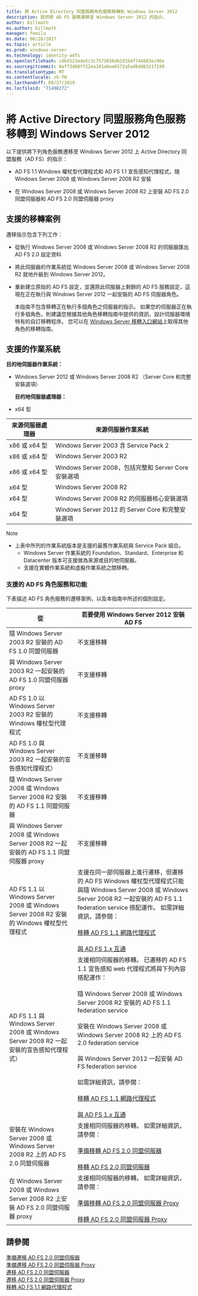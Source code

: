 ```yaml
---
title: 將 Active Directory 同盟服務角色服務移轉到 Windows Server 2012
description: 提供將 AD FS 服務遷移至 Windows Server 2012 的指示。
author: billmath
ms.author: billmath
manager: femila
ms.date: 06/28/2017
ms.topic: article
ms.prod: windows-server
ms.technology: identity-adfs
ms.openlocfilehash: cdb5523ade5c3c7572656d62d1b4f744683ec96e
ms.sourcegitcommit: 6aff3d88ff22ea141a6ea6572a5ad8dd6321f199
ms.translationtype: MT
ms.contentlocale: zh-TW
ms.lasthandoff: 09/27/2019
ms.locfileid: "71408272"
---
```

# <a name="migrate-active-directory-federation-services-role-services-to-windows-server-2012"></a>將 Active Directory 同盟服務角色服務移轉到 Windows Server 2012

以下提供將下列角色服務遷移至 Windows Server 2012 上 Active Directory 同盟服務（AD FS）的指示：  
  
-   AD FS 1.1 Windows 權杖型代理程式和 AD FS 1.1 宣告感知代理程式，隨 Windows Server 2008 或 Windows Server 2008 R2 安裝  
  
-   在 Windows Server 2008 或 Windows Server 2008 R2 上安裝 AD FS 2.0 同盟伺服器和 AD FS 2.0 同盟伺服器 proxy    
  
## <a name="supported-migration-scenarios"></a>支援的移轉案例  
 遷移指示包含下列工作：  
  
- 從執行 Windows Server 2008 或 Windows Server 2008 R2 的伺服器匯出 AD FS 2.0 設定資料  
  
- 將此伺服器的作業系統從 Windows Server 2008 或 Windows Server 2008 R2 就地升級到 Windows Server 2012。
  
- 重新建立原始的 AD FS 設定，並還原此伺服器上剩餘的 AD FS 服務設定，這現在正在執行與 Windows Server 2012 一起安裝的 AD FS 伺服器角色。  
  
  本指南不包含移轉正在執行多個角色之伺服器的指示。 如果您的伺服器正在執行多個角色，則建議您根據其他角色移轉指南中提供的資訊，設計伺服器環境特有的自訂移轉程序。 您可以在 [Windows Server 移轉入口網站](https://go.microsoft.com/fwlink/?LinkId=247608)上取得其他角色的移轉指南。  
  
## <a name="supported-operating-systems"></a>支援的作業系統  
 **目的地伺服器作業系統：**  
  

- Windows Server 2012 或 Windows Server 2008 R2 （Server Core 和完整安裝選項）  
  
  **目的地伺服器處理器：**  
  

- x64 型  
  
|來源伺服器處理器|來源伺服器作業系統|  
|-----|-----|  
|x86 或 x64 型|Windows Server 2003 含 Service Pack 2|  
|x86 或 x64 型|Windows Server 2003 R2|  
|x86 或 x64 型|Windows Server 2008，包括完整和 Server Core 安裝選項|  
|x64 型|Windows Server 2008 R2|  
|x64 型|Windows Server 2008 R2 的伺服器核心安裝選項|  
|x64 型|Windows Server 2012 的 Server Core 和完整安裝選項|  
  
> [!NOTE]
> - 上表中所列的作業系統版本是支援的最舊作業系統與 Service Pack 組合。  
>   -   Windows Server 作業系統的 Foundation、Standard、Enterprise 和 Datacenter 版本可支援做為來源或目的地伺服器。  
>   -   支援在實體作業系統和虛擬作業系統之間移轉。  
  
### <a name="supported-ad-fs-role-services-and-features"></a>支援的 AD FS 角色服務和功能  
 下表描述 AD FS 角色服務的遷移案例，以及本指南中所述的個別設定。  
  
|從|若要使用 Windows Server 2012 安裝 AD FS|  
|----------|-----|  
|隨 Windows Server 2003 R2 安裝的 AD FS 1.0 同盟伺服器|不支援移轉|  
|與 Windows Server 2003 R2 一起安裝的 AD FS 1.0 同盟伺服器 proxy|不支援移轉|  
|AD FS 1.0 以 Windows Server 2003 R2 安裝的 Windows 權杖型代理程式|不支援移轉|  
|AD FS 1.0 與 Windows Server 2003 R2 一起安裝的宣告感知代理程式）|不支援移轉|  
|隨 Windows Server 2008 或 Windows Server 2008 R2 安裝的 AD FS 1.1 同盟伺服器|不支援移轉|  
|與 Windows Server 2008 或 Windows Server 2008 R2 一起安裝的 AD FS 1.1 同盟伺服器 proxy|不支援移轉|  
|AD FS 1.1 以 Windows Server 2008 或 Windows Server 2008 R2 安裝的 Windows 權杖型代理程式|支援在同一部伺服器上進行遷移，但遷移的 AD FS Windows 權杖型代理程式只能與隨 Windows Server 2008 或 Windows Server 2008 R2 一起安裝的 AD FS 1.1 federation service 搭配運作。 如需詳細資訊，請參閱：<br /><br /> [移轉 AD FS 1.1 網路代理程式](migrate-the-ad-fs-web-agent.md)<br /><br /> [與 AD FS 1.x 互通](Interoperating-with-AD-FS-1.x.md)|  
|AD FS 1.1 與 Windows Server 2008 或 Windows Server 2008 R2 一起安裝的宣告感知代理程式）|支援相同伺服器的移轉。 已遷移的 AD FS 1.1 宣告感知 web 代理程式將與下列內容搭配運作：<br /><br /> 隨 Windows Server 2008 或 Windows Server 2008 R2 安裝的 AD FS 1.1 federation service<br /><br /> 安裝在 Windows Server 2008 或 Windows Server 2008 R2 上的 AD FS 2.0 federation service<br /><br /> 與 Windows Server 2012 一起安裝 AD FS federation service<br /><br /> 如需詳細資訊，請參閱：<br /><br /> [移轉 AD FS 1.1 網路代理程式](migrate-the-ad-fs-web-agent.md)<br /><br /> [與 AD FS 1.x 互通](Interoperating-with-AD-FS-1.x.md)|  
|安裝在 Windows Server 2008 或 Windows Server 2008 R2 上的 AD FS 2.0 同盟伺服器|支援相同伺服器的移轉。 如需詳細資訊，請參閱：<br /><br /> [準備移轉 AD FS 2.0 同盟伺服器](prepare-to-migrate-ad-fs-fed-server.md)<br /><br /> [移轉 AD FS 2.0 同盟伺服器](migrate-the-ad-fs-fed-server.md)|  
|在 Windows Server 2008 或 Windows Server 2008 R2 上安裝 AD FS 2.0 同盟伺服器 proxy|支援相同伺服器的移轉。  如需詳細資訊，請參閱：<br /><br /> [準備移轉 AD FS 2.0 同盟伺服器 Proxy](prepare-to-migrate-ad-fs-fed-proxy.md)<br /><br /> [移轉 AD FS 2.0 同盟伺服器 Proxy](migrate-the-ad-fs-2-fed-server-proxy.md)|  
  
## <a name="see-also"></a>請參閱  
 [準備遷移 AD FS 2.0 同盟伺服器](prepare-to-migrate-ad-fs-fed-server.md)   
 [準備遷移 AD FS 2.0 同盟伺服器 Proxy](prepare-to-migrate-ad-fs-fed-proxy.md)   
 [遷移 AD FS 2.0 同盟伺服器](migrate-the-ad-fs-fed-server.md)   
 [遷移 AD FS 2.0 同盟伺服器 Proxy](migrate-the-ad-fs-2-fed-server-proxy.md)   
 [移轉 AD FS 1.1 網路代理程式](migrate-the-ad-fs-web-agent.md)